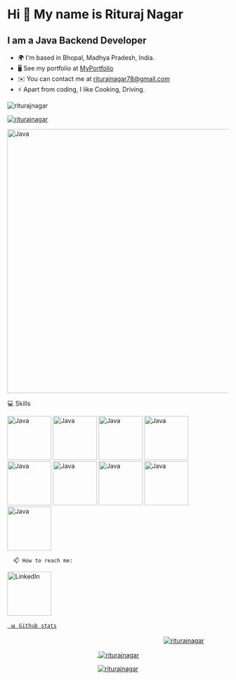 Hi 👋 My name is Rituraj Nagar
==============================

I am a Java Backend Developer
---------------------------

*   🌍  I'm based in Bhopal, Madhya Pradesh, India.
*   🖥️  See my portfolio at [MyPortfolio](https://riturajnagar.github.io/)
*   ✉️  You can contact me at [riturajnagar78@gmail.com](mailto:riturajnagar78@gmail.com)
*   ⚡  Apart from coding, I like Cooking, Driving.

<p align="left"> <img src="https://komarev.com/ghpvc/?username=riturajnagar&label=Profile%20views&color=0e75b6&style=flat" alt="riturajnagar" /> </p>

<p align="left"> <a href="https://github.com/ryo-ma/github-profile-trophy"><img src="https://github-profile-trophy.vercel.app/?username=riturajnagar" alt="riturajnagar" /></a> </p>

<img src="https://user-images.githubusercontent.com/58034490/141353655-b1a69eb8-0c04-4705-ac20-ef71c72ae177.gif" width="900" height="600" alt="Java" />


💻 Skills 
    

   <p align="left">
  <img src="https://cdn.icon-icons.com/icons2/2415/PNG/512/java_original_wordmark_logo_icon_146459.png" width="100" height="100" alt="Java" />
  <img src="https://user-images.githubusercontent.com/58034490/141354056-7bf12bcc-6ebc-4104-bd4e-d5e24db293f5.gif" width="100" height="100" alt="Java" />
  <img src="https://user-images.githubusercontent.com/58034490/141353058-36c5ef97-420a-4bcf-b871-7ef1cc262e26.png" width="100" height="100" alt="Java" />
  <img src="https://miro.medium.com/max/1400/0*Rplsn6TJYurdICZB.jpg" width="100" height="100" alt="Java" />
  <img src="https://user-images.githubusercontent.com/58034490/141354818-8c186650-e4fa-4463-9690-e8f91893dfa2.gif" width="100" height="100" alt="Java" />
  <img src="https://user-images.githubusercontent.com/58034490/141353054-2350801b-ca74-40c5-87b8-c8e3cb909928.png" width="100" height="100" alt="Java" />  
  <img src="https://user-images.githubusercontent.com/58034490/141353050-4624e02a-84d4-4a97-a533-fd8bae9fd418.png" width="100" height="100" alt="Java" />
  <img src="https://user-images.githubusercontent.com/58034490/141354514-b1d119b6-c960-4eb1-8178-12efd9a1fc83.gif" width="100" height="100" alt="Java" />
  <img src="https://pbs.twimg.com/profile_images/914842431748739072/66NFe2g3.jpg" width="100" height="100" alt="Java" />
  
   <!--This img tag works  <img src="" width="900" height="600" alt="Java" />  -->
          
      📫 How to reach me:  
   <a href="https://www.linkedin.com/in/riturajnagar" target="_blank" rel="noreferrer"><img src="https://180dc.org/wp-content/uploads/2020/01/Linkedin-logo-1-550x550-300x300.png" width="100" height="100" alt="LinkedIn" />
     
       

     📊 Github stats
   
   <!--  dark, radical, merko, gruvbox, tokyonight, onedark, cobalt, synthwave, highcontrast, dracula    -->

<p align="center"><img align="center" style="margin-left:300px;" src="https://github-readme-stats.vercel.app/api/top-langs?username=riturajnagar&show_icons=true&locale=en&layout=compact&theme=gruvbox" alt="riturajnagar" /></p>               
        
<p  align="center">&nbsp;<img align="center" src="https://github-readme-stats.vercel.app/api?username=riturajnagar&show_icons=true&locale=en&theme=gruvbox" alt="riturajnagar" /></p>
<p  align="center"><img align="center" src="https://github-readme-streak-stats.herokuapp.com/?user=riturajnagar&theme=gruvbox" alt="riturajnagar" /></p>

               
             
  

     
<!--      📈 Activity Graph
    
  <a href="https://github.com/ashutosh00710/github-readme-activity-graph"><img alt="Rituraj's Activity Graph" src="https://activity-graph.herokuapp.com/graph/?username=riturajnagar&bg_color=000&color=fff&line=00E676&point=fff&hide_border=true" /></a>

                -->
